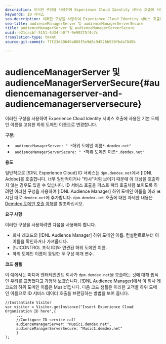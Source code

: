 ```yaml
---
description: 이러한 구성을 사용하여 Experience Cloud Identity 서비스 호출에 사용된 기본 도메인 이름을 고유한 하위 도메인 이름으로 변경합니다.
keywords: ID 서비스
seo-description: 이러한 구성을 사용하여 Experience Cloud Identity 서비스 호출에 사용된 기본 도메인 이름을 고유한 하위 도메인 이름으로 변경합니다.
seo-title: audienceManagerServer 및 audienceManagerServerSecure
title: audienceManagerServer 및 audienceManagerServerSecure
uuid: e21cacbf-5151-4d34-b0f7-9e90275f4c7c
translation-type: tm+mt
source-git-commit: f7f23d89649a888f5e9d8c94526b550fbda7045b

---
```



# audienceManagerServer 및 audienceManagerServerSecure{#audiencemanagerserver-and-audiencemanagerserversecure}

이러한 구성을 사용하여 Experience Cloud Identity 서비스 호출에 사용된 기본 도메인 이름을 고유한 하위 도메인 이름으로 변경합니다.

**구문:**

* ` audienceManagerServer: " *`하위 도메인 이름`*.demdex.net"`
* ` audienceManagerServerSecure: " *`하위 도메인 이름`*.demdex.net"`

**용도**

일반적으로 [!DNL Experience Cloud] ID 서비스는 `dpm.demdex.net`에서 [!DNL Adobe]를 호출합니다. 너무 일반적이거나 "타사"처럼 보이기 때문에 이 대상을 호출하지 않는 경우도 있을 수 있습니다. ID 서비스 호출을 퍼스트 파티 호출처럼 보이도록 하려면 이러한 구성을 사용하여 [!DNL Audience Manager] 하위 도메인 이름을 아래 표시된 대로 `demdex.net`에 추가합니다. `dpm.demdex.net` 호출에 대한 자세한 내용은 [Demdex 도메인 호출 이해](https://marketing.adobe.com/resources/help/en_US/aam/demdex-calls.html)를 참조하십시오.

**요구 사항**

이러한 구성을 사용하려면 다음을 사용해야 합니다.

* 회사 레코드의 [!DNL Audience Manager] 하위 도메인 이름. 컨설턴트로부터 이 이름을 확인하거나 가져옵니다.
* [!UICONTROL 조직 ID]와 연관된 하위 도메인 이름.
* 하위 도메인 이름이 동일한 *두* 구성 매개 변수.

**코드 샘플**

이 예에서는 미디어 엔터테인먼트 회사가 `dpm.demdex.net`을 호출하는 것에 대해 법적인 우려를 표명했다고 가정해 보겠습니다. [!DNL Audience Manager]에서 이 회사 레코드의 하위 도메인 이름은 Music1입니다. 다음 코드 샘플은 이러한 고객별 하위 도메인 이름으로 ID 서비스 데이터 호출을 브랜딩하는 방법을 보여 줍니다.

```
//Instantiate Visitor 
var visitor = Visitor.getInstance("Insert Experience Cloud Organization ID here",{ 
     ... 
     //Configure ID service call 
     audienceManagerServer: "Music1.demdex.net", 
     audienceManagerServerSecure: "Music1.demdex.net" 
     } 
);
```

